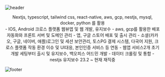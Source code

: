 ![header](https://capsule-render.vercel.app/api?type=soft&color=242424&height=100&section=header&text=DONGGEUN'S%20GITHUB&fontSize=30&fontColor=ffffff)
<div align="center">
  Nextjs, typescript, tailwind css, react-native, aws, gcp, nestjs, mysql, docker, python 를 활용 <br />
  - IOS, Android 크로스 플랫폼 웹뷰앱 및 웹 개발, 유지보수
  - aws, gcp를 활용한 배포자동화와 프론트 서버 및 도메인 관리 
  - 앱, 구글 스토어 배포 및 출시 관리
  - 소셜(카카오, 구글, 네이버, 애플)로그인 및 세션 보안관리, 토스PG 결제 시스템, 다국어 지원, 크로스 플랫폼 작동 환경 이슈 및 UI대응, 본인인증 서비스 등 연동
  - 웹앱 서비스2개 초기 개발 세팅부터 출시 및 유지보수, 백오피스 어드민 개발
  - 데이터 크롤링 및 통합
  - nestjs 유지보수
  23.2 ~ 현재 재직중
</div>


![footer](https://capsule-render.vercel.app/api?type=soft&color=242424&height=150&section=footer&text=O&fontSize=100&fontColor=696969)
